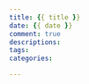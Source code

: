 ```yaml
---
title: {{ title }}
date: {{ date }}
comment: true
descriptions:
tags:
categories:

---
```

